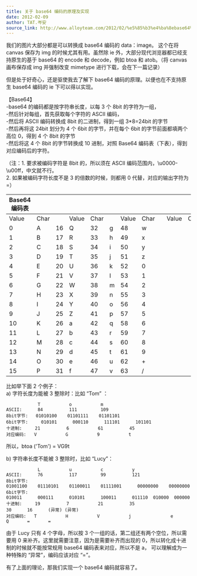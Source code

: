 ```yaml
---
title: 关于 base64 编码的原理及实现
date: 2012-02-09
author: TAT.岑安
source_link: http://www.alloyteam.com/2012/02/%e5%85%b3%e4%ba%8ebase64%e7%bc%96%e7%a0%81%e7%9a%84%e5%8e%9f%e7%90%86%e5%8f%8a%e5%ae%9e%e7%8e%b0/
---
```


<!-- {% raw %} - for jekyll -->

我们的图片大部分都是可以转换成 base64 编码的 data：image。 这个在将 canvas 保存为 img 的时候尤其有用。虽然除 ie 外，大部分现代浏览器都已经支持原生的基于 base64 的 encode 和 decode，例如 btoa 和 atob。（将 canvas 画布保存成 img 并强制改变 mimetype 进行下载，会在下一篇记录）

但是处于好奇心，还是驱使我去了解下 base64 编码的原理。以便也在不支持原生 base64 编码的 ie 下可以得以实现。  

【Base64】  
-base64 的编码都是按字符串长度，以每 3 个 8bit 的字符为一组，  
-然后针对每组，首先获取每个字符的 ASCII 编码，  
-然后将 ASCII 编码转换成 8bit 的二进制，得到一组 3\*8=24bit 的字节  
-然后再将这 24bit 划分为 4 个 6bit 的字节，并在每个 6bit 的字节前面都填两个高位 0，得到 4 个 8bit 的字节  
-然后将这 4 个 8bit 的字节转换成 10 进制，对照 Base64 编码表（下表），得到对应编码后的字符。

（注：1. 要求被编码字符是 8bit 的，所以须在 ASCII 编码范围内，\\u0000-\\u00ff，中文就不行。  
2. 如果被编码字符长度不是 3 的倍数的时候，则都用 0 代替，对应的输出字符为 =）

| **Base64 编码表** |      |    |       |      |   |       |      |   |       |      |
| -------------- | ---- | -- | ----- | ---- | - | ----- | ---- | - | ----- | ---- |
| Value          | Char |    | Value | Char |   | Value | Char |   | Value | Char |
| 0              | A    | 16 | Q     | 32   | g | 48    | w    |   |       |      |
| 1              | B    | 17 | R     | 33   | h | 49    | x    |   |       |      |
| 2              | C    | 18 | S     | 34   | i | 50    | y    |   |       |      |
| 3              | D    | 19 | T     | 35   | j | 51    | z    |   |       |      |
| 4              | E    | 20 | U     | 36   | k | 52    | 0    |   |       |      |
| 5              | F    | 21 | V     | 37   | l | 53    | 1    |   |       |      |
| 6              | G    | 22 | W     | 38   | m | 54    | 2    |   |       |      |
| 7              | H    | 23 | X     | 39   | n | 55    | 3    |   |       |      |
| 8              | I    | 24 | Y     | 40   | o | 56    | 4    |   |       |      |
| 9              | J    | 25 | Z     | 41   | p | 57    | 5    |   |       |      |
| 10             | K    | 26 | a     | 42   | q | 58    | 6    |   |       |      |
| 11             | L    | 27 | b     | 43   | r | 59    | 7    |   |       |      |
| 12             | M    | 28 | c     | 44   | s | 60    | 8    |   |       |      |
| 13             | N    | 29 | d     | 45   | t | 61    | 9    |   |       |      |
| 14             | O    | 30 | e     | 46   | u | 62    | +    |   |       |      |
| 15             | P    | 31 | f     | 47   | v | 63    | /    |   |       |      |

比如举下面 2 个例子：  
a) 字符长度为能被 3 整除时：比如 “Tom” ：

                T           o           m
    ASCII:      84          111         109
    8bit字节:   01010100    01101111    01101101
    6bit字节:     010101      000110      111101      101101
    十进制:     21          6           61          45
    对应编码:   V           G           9           t

所以，btoa ('Tom') = VG9t

b) 字符串长度不能被 3 整除时，比如 “Lucy”：

                L           u           c           y
    ASCII:      76          117         99          121
    8bit字节:   01001100    01110101    01100011    01111001      00000000    00000000
    6bit字节:     010011      000111      010101      100011      011110  010000  000000  000000
    十进制:     19          7           21          35             30      16      (异常) (异常)
    对应编码:   T           H           V           j               e       Q       =       =

由于 Lucy 只有 4 个字母，所以按 3 个一组的话，第二组还有两个空位，所以需要用 0 来补齐。这里就需要注意，因为是需要补齐而出现的 0，所以转化成十进制的时候就不能按常规用 base64 编码表来对应，所以不是 a， 可以理解成为一种特殊的 “异常”，编码应该对应 “=”。

有了上面的理论，那我们实现一个 base64 编码就容易了。


<!-- {% endraw %} - for jekyll -->